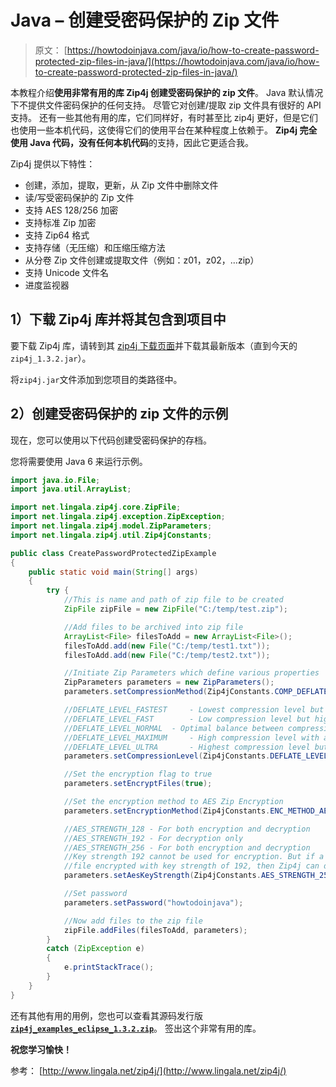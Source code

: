 # Java – 创建受密码保护的 Zip 文件

> 原文： [https://howtodoinjava.com/java/io/how-to-create-password-protected-zip-files-in-java/](https://howtodoinjava.com/java/io/how-to-create-password-protected-zip-files-in-java/)

本教程介绍**使用非常有用的库 Zip4j 创建受密码保护的 zip 文件**。 Java 默认情况下不提供文件密码保护的任何支持。 尽管它对创建/提取 zip 文件具有很好的 API 支持。 还有一些其他有用的库，它们同样好，有时甚至比 zip4j 更好，但是它们也使用一些本机代码，这使得它们的使用平台在某种程度上依赖于。 **Zip4j 完全使用 Java 代码，没有任何本机代码**的支持，因此它更适合我。

Zip4j 提供以下特性：

*   创建，添加，提取，更新，从 Zip 文件中删除文件
*   读/写受密码保护的 Zip 文件
*   支持 AES 128/256 加密
*   支持标准 Zip 加密
*   支持 Zip64 格式
*   支持存储（无压缩）和压缩压缩方法
*   从分卷 Zip 文件创建或提取文件（例如：z01，z02，…zip）
*   支持 Unicode 文件名
*   进度监视器

## 1）下载 Zip4j 库并将其包含到项目中

要下载 Zip4j 库，请转到其 [zip4j 下载页面](http://www.lingala.net/zip4j/download.php)并下载其最新版本（直到今天的`zip4j_1.3.2.jar`）。

将`zip4j.jar`文件添加到您项目的类路径中。

## 2）创建受密码保护的 zip 文件的示例

现在，您可以使用以下代码创建受密码保护的存档。

您将需要使用 Java 6 来运行示例。

```java
import java.io.File;
import java.util.ArrayList;

import net.lingala.zip4j.core.ZipFile;
import net.lingala.zip4j.exception.ZipException;
import net.lingala.zip4j.model.ZipParameters;
import net.lingala.zip4j.util.Zip4jConstants;

public class CreatePasswordProtectedZipExample
{
	public static void main(String[] args) 
	{
		try {
			//This is name and path of zip file to be created
			ZipFile zipFile = new ZipFile("C:/temp/test.zip");

			//Add files to be archived into zip file
			ArrayList<File> filesToAdd = new ArrayList<File>();
			filesToAdd.add(new File("C:/temp/test1.txt"));
			filesToAdd.add(new File("C:/temp/test2.txt"));

			//Initiate Zip Parameters which define various properties
			ZipParameters parameters = new ZipParameters();
			parameters.setCompressionMethod(Zip4jConstants.COMP_DEFLATE); // set compression method to deflate compression

			//DEFLATE_LEVEL_FASTEST 	- Lowest compression level but higher speed of compression
			//DEFLATE_LEVEL_FAST 		- Low compression level but higher speed of compression
			//DEFLATE_LEVEL_NORMAL 	- Optimal balance between compression level/speed
			//DEFLATE_LEVEL_MAXIMUM 	- High compression level with a compromise of speed
			//DEFLATE_LEVEL_ULTRA 		- Highest compression level but low speed
			parameters.setCompressionLevel(Zip4jConstants.DEFLATE_LEVEL_NORMAL); 

			//Set the encryption flag to true
			parameters.setEncryptFiles(true);

			//Set the encryption method to AES Zip Encryption
			parameters.setEncryptionMethod(Zip4jConstants.ENC_METHOD_AES);

			//AES_STRENGTH_128 - For both encryption and decryption
			//AES_STRENGTH_192 - For decryption only
			//AES_STRENGTH_256 - For both encryption and decryption
			//Key strength 192 cannot be used for encryption. But if a zip file already has a
			//file encrypted with key strength of 192, then Zip4j can decrypt this file
			parameters.setAesKeyStrength(Zip4jConstants.AES_STRENGTH_256);

			//Set password
			parameters.setPassword("howtodoinjava");

			//Now add files to the zip file
			zipFile.addFiles(filesToAdd, parameters);
		} 
		catch (ZipException e) 
		{
			e.printStackTrace();
		}
	}
}

```

还有其他有用的用例，您也可以查看其源码发行版[**`zip4j_examples_eclipse_1.3.2.zip`**](http://www.lingala.net/zip4j/includes/downloadzip4j.php?option=examples&fmt=eclipse&jre=1.4)。 签出这个非常有用的库。

**祝您学习愉快！**

参考： [http://www.lingala.net/zip4j/](http://www.lingala.net/zip4j/)